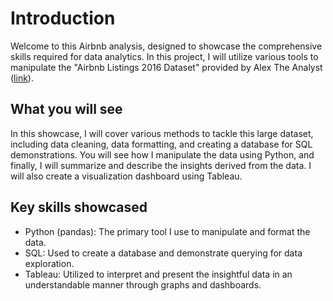 # Introduction
Welcome to this Airbnb analysis, designed to showcase the comprehensive skills required for data analytics. In this project, I will utilize various tools to manipulate the "Airbnb Listings 2016 Dataset" provided by Alex The Analyst ([link](https://www.kaggle.com/datasets/alexanderfreberg/airbnb-listings-2016-dataset)).

## What you will see
In this showcase, I will cover various methods to tackle this large dataset, including data cleaning, data formatting, and creating a database for SQL demonstrations. You will see how I manipulate the data using Python, and finally, I will summarize and describe the insights derived from the data. I will also create a visualization dashboard using Tableau.

## Key skills showcased
 - Python (pandas): The primary tool I use to manipulate and format the data.
 - SQL: Used to create a database and demonstrate querying for data exploration.
 - Tableau: Utilized to interpret and present the insightful data in an understandable manner through graphs and dashboards.
